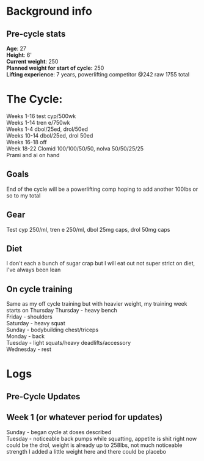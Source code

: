 # Background info  
## Pre-cycle stats  
**Age**: 27  
**Height**: 6'  
**Current weight**: 250  
**Planned weight for start of cycle:** 250   
**Lifting experience**: 7 years, powerlifting competitor @242 raw 1755 total  

# The Cycle:
Weeks 1-16 test cyp/500wk  
Weeks 1-14 tren e/750wk  
Weeks 1-4 dbol/25ed, drol/50ed  
Weeks 10-14 dbol/25ed, drol 50ed  
Weeks 16-18 off  
Week 18-22 Clomid 100/100/50/50, nolva 50/50/25/25  
Prami and ai on hand  

## Goals
End of the cycle will be a powerlifting comp hoping to add another 100lbs or so to my total

## Gear
Test cyp 250/ml, tren e 250/ml, dbol 25mg caps, drol 50mg caps

## Diet
I don't each a bunch of sugar crap but I will eat out not super strict on diet, I've always been lean

## On cycle training
Same as my off cycle training but with heavier weight, my training week starts on Thursday
Thursday - heavy bench  
Friday - shoulders  
Saturday - heavy squat  
Sunday - bodybuilding chest/triceps  
Monday - back  
Tuesday - light squats/heavy deadlifts/accessory  
Wednesday - rest  

# Logs

## Pre-Cycle Updates

## Week 1 (or whatever period for updates) 
Sunday - began cycle at doses described  
Tuesday - noticeable back pumps while squatting, appetite is shit right now could be the drol, weight is already up to 258lbs, not much noticeable strength I added a little weight here and there could be placebo
